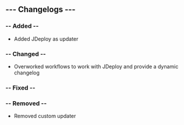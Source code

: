 ## --- Changelogs ---

### -- Added --

- Added JDeploy as updater

### -- Changed --

- Overworked workflows to work with JDeploy and provide a dynamic changelog

### -- Fixed --

### -- Removed --

- Removed custom updater

